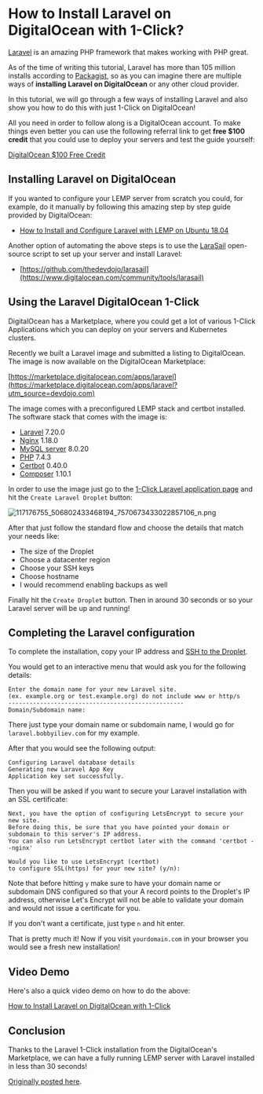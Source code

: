 # How to Install Laravel on DigitalOcean with 1-Click?

[Laravel](https://laravel.com) is an amazing PHP framework that makes working with PHP great.

As of the time of writing this tutorial, Laravel has more than 105 million installs according to [Packagist](https://packagist.org/packages/laravel/laravel), so as you can imagine there are multiple ways of **installing Laravel on DigitalOcean** or any other cloud provider.

In this tutorial, we will go through a few ways of installing Laravel and also show you how to do this with just 1-Click on DigitalOcean!

All you need in order to follow along is a DigitalOcean account. To make things even better you can use the following referral link to get **free $100 credit** that you could use to deploy your servers and test the guide yourself:

[DigitalOcean $100 Free Credit](https://m.do.co/c/2a9bba940f39)

## Installing Laravel on DigitalOcean

If you wanted to configure your LEMP server from scratch you could, for example, do it manually by following this amazing step by step guide provided by DigitalOcean:

* [How to Install and Configure Laravel with LEMP on Ubuntu 18.04
](https://www.digitalocean.com/community/tutorials/how-to-install-and-configure-laravel-with-lemp-on-ubuntu-18-04)

Another option of automating the above steps is to use the [LaraSail](https://devdojo.com/devdojo/larasail-laravel-on-digital-ocean) open-source script to set up your server and install Laravel:

* [https://github.com/thedevdojo/larasail](https://www.digitalocean.com/community/tools/larasail)

## Using the Laravel DigitalOcean 1-Click

DigitalOcean has a Marketplace, where you could get a lot of various 1-Click Applications which you can deploy on your servers and Kubernetes clusters.

Recently we built a Laravel image and submitted a listing to DigitalOcean. The image is now available on the DigitalOcean Marketplace:

[https://marketplace.digitalocean.com/apps/laravel](https://marketplace.digitalocean.com/apps/laravel?utm_source=devdojo.com)

The image comes with a preconfigured LEMP stack and certbot installed. The software stack that comes with the image is:

* [Laravel](https://github.com/laravel/laravel) 7.20.0
* [Nginx](https://packages.ubuntu.com/bionic/nginx) 1.18.0
* [MySQL server](https://packages.ubuntu.com/bionic/mysql-server) 8.0.20
* [PHP](https://packages.ubuntu.com/bionic/php) 7.4.3
* [Certbot](https://github.com/certbot/certbot/blob/master/CHANGELOG.md) 0.40.0
* [Composer](https://github.com/composer/composer/releases) 1.10.1

In order to use the image just go to the [1-Click Laravel application page](https://marketplace.digitalocean.com/apps/laravel) and hit the `Create Laravel Droplet` button:

![117176755_506802433468194_7570673433022857106_n.png](https://cdn.devdojo.com/images/august2020/117176755_506802433468194_7570673433022857106_n.png)

After that just follow the standard flow and choose the details that match your needs like:

* The size of the Droplet
* Choose a datacenter region
* Choose your SSH keys
* Choose hostname
* I would recommend enabling backups as well

Finally hit the `Create Droplet` button. Then in around 30 seconds or so your Laravel server will be up and running!

## Completing the Laravel configuration

To complete the installation, copy your IP address and [SSH to the Droplet](https://www.digitalocean.com/docs/droplets/how-to/connect-with-ssh/).

You would get to an interactive menu that would ask you for the following details:

```
Enter the domain name for your new Laravel site.
(ex. example.org or test.example.org) do not include www or http/s
--------------------------------------------------
Domain/Subdomain name:
```

There just type your domain name or subdomain name, I would go for `laravel.bobbyiliev.com` for my example.

After that you would see the following output:

```
Configuring Laravel database details
Generating new Laravel App Key
Application key set successfully.
```

Then you will be asked if you want to secure your Laravel installation with an SSL certificate:

```
Next, you have the option of configuring LetsEncrypt to secure your new site.
Before doing this, be sure that you have pointed your domain or subdomain to this server's IP address.
You can also run LetsEncrypt certbot later with the command 'certbot --nginx'

Would you like to use LetsEncrypt (certbot)
to configure SSL(https) for your new site? (y/n):
```

Note that before hitting `y` make sure to have your domain name or subdomain DNS configured so that your A record points to the Droplet's IP address, otherwise Let's Encrypt will not be able to validate your domain and would not issue a certificate for you.

If you don't want a certificate, just type `n` and hit enter.

That is pretty much it! Now if you visit `yourdomain.com` in your browser you would see a fresh new installation!

## Video Demo

Here's also a quick video demo on how to do the above:

[How to Install Laravel on DigitalOcean with 1-Click](https://www.youtube.com/watch?v=rjVN73z3LYU)

## Conclusion

Thanks to the Laravel 1-Click installation from the DigitalOcean's Marketplace, we can have a fully running LEMP server with Laravel installed in less than 30 seconds!

[Originally posted here](https://devdojo.com/bobbyiliev/how-to-install-laravel-on-digitalocean-with-1-click).

